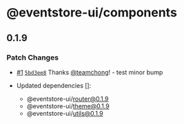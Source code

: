 # @eventstore-ui/components

## 0.1.9

### Patch Changes

-   [#1](https://github.com/teamchong/Design-System/pull/1) [`5bd3ee8`](https://github.com/teamchong/Design-System/commit/5bd3ee8d0e1716dea8a84cac9abd329f567f3ac6) Thanks [@teamchong](https://github.com/teamchong)! - test minor bump

-   Updated dependencies []:
    -   @eventstore-ui/router@0.1.9
    -   @eventstore-ui/theme@0.1.9
    -   @eventstore-ui/utils@0.1.9
